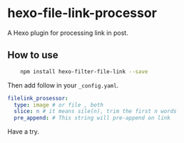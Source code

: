 # hexo-file-link-processor

A Hexo plugin for processing link in post.

## How to use

```bash
    npm install hexo-filter-file-link --save
```

Then add follow in your `_config.yaml`.

```yaml
filelink_prosessor:
  type: image # or file , both
  slice: n # it means sile(n), trim the first n words
  pre_append: # This string will pre-append on link
```

Have a try.
